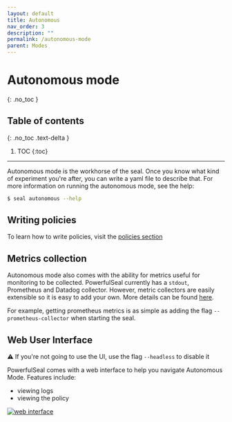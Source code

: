 ```yaml
---
layout: default
title: Autonomous
nav_order: 3
description: ""
permalink: /autonomous-mode
parent: Modes
---
```


# Autonomous mode
{: .no_toc }

## Table of contents
{: .no_toc .text-delta }

1. TOC
{:toc}

---

Autonomous mode is the workhorse of the seal. Once you know what kind of experiment you're after, you can write a yaml file to describe that. For more information on running the autonomous mode, see the help:


```sh
$ seal autonomous --help
```

## Writing policies

To learn how to write policies, visit the [policies section](./policies)

## Metrics collection

Autonomous mode also comes with the ability for metrics useful for monitoring to be collected. PowerfulSeal currently has a `stdout`, Prometheus and Datadog collector. However, metric collectors are easily extensible so it is easy to add your own. More details can be found [here](./in-depth-topics#metric-collection).

For example, getting prometheus metrics is as simple as adding the flag `--prometheus-collector` when starting the seal.


## Web User Interface

⚠️ If you're not going to use the UI, use the flag `--headless` to disable it

PowerfulSeal comes with a web interface to help you navigate Autonomous Mode. Features include:

- viewing logs
- viewing the policy


[![web interface](./media/web.png)](https://github.com/bloomberg/powerfulseal/blob/master/docs/media/web.png)

